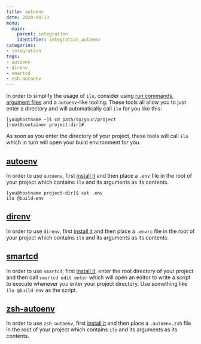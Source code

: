 ```yaml
---
title: autoenv
date: 2020-04-13
menu:
  main:
    parent: integration
    identifier: integration_autoenv
categories:
- integration
tags:
- autoenv
- direnv
- smartcd
- zsh-autoenv
---
```


In order to simplify the usage of `ilo`, consider using [run commands](../../usage/run-commands), [argument files](../../usage/argument-files) and a `autoenv`-like tooling. These tools all allow you to just enter a directory and will automatically call `ilo` for you like this:

```shell script
[you@hostname ~]$ cd path/to/your/project
[root@container project-dir]#
```

As soon as you enter the directory of your project, these tools will call `ilo` which in turn will open your build environment for you.

## [autoenv](https://github.com/inishchith/autoenv)

In order to use `autoenv`, first [install it](https://github.com/inishchith/autoenv#install) and then place a `.env` file in the root of your project which contains `ilo` and its arguments as its contents.

```shell script
[you@hostname project-dir]$ cat .env
ilo @build-env
```

## [direnv](https://direnv.net/)

In order to use `direnv`, first [install it](https://direnv.net/#basic-installation) and then place a `.envrc` file in the root of your project which contains `ilo` and its arguments as its contents.

## [smartcd](https://github.com/cxreg/smartcd)

In order to use `smartcd`, first [install it](https://github.com/cxreg/smartcd#ok-how-do-i-use-it), enter the root directory of your project and then call `smartcd edit enter` which will open an editor to write a script to execute whenever you enter your project directory. Use something like `ilo @build-env` as the script.

## [zsh-autoenv](https://github.com/Tarrasch/zsh-autoenv)

In order to use `zsh-autoenv`, first [install it](https://github.com/Tarrasch/zsh-autoenv#installation) and then place a `.autoenv.zsh` file in the root of your project which contains `ilo` and its arguments as its contents.
